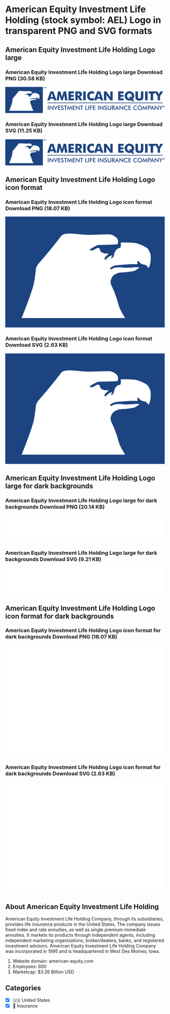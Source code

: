 # American Equity Investment Life Holding (stock symbol: AEL) Logo in transparent PNG and SVG formats

## American Equity Investment Life Holding Logo large

### American Equity Investment Life Holding Logo large Download PNG (30.58 KB)

![American Equity Investment Life Holding Logo large Download PNG (30.58 KB)](/img/orig/AEL_BIG-8af7c448.png)

### American Equity Investment Life Holding Logo large Download SVG (11.25 KB)

![American Equity Investment Life Holding Logo large Download SVG (11.25 KB)](/img/orig/AEL_BIG-03b3ca18.svg)

## American Equity Investment Life Holding Logo icon format

### American Equity Investment Life Holding Logo icon format Download PNG (18.07 KB)

![American Equity Investment Life Holding Logo icon format Download PNG (18.07 KB)](/img/orig/AEL-3a6becb6.png)

### American Equity Investment Life Holding Logo icon format Download SVG (2.63 KB)

![American Equity Investment Life Holding Logo icon format Download SVG (2.63 KB)](/img/orig/AEL-2be1b3ed.svg)

## American Equity Investment Life Holding Logo large for dark backgrounds

### American Equity Investment Life Holding Logo large for dark backgrounds Download PNG (20.14 KB)

![American Equity Investment Life Holding Logo large for dark backgrounds Download PNG (20.14 KB)](/img/orig/AEL_BIG.D-71ef936f.png)

### American Equity Investment Life Holding Logo large for dark backgrounds Download SVG (9.21 KB)

![American Equity Investment Life Holding Logo large for dark backgrounds Download SVG (9.21 KB)](/img/orig/AEL_BIG.D-cff8d240.svg)

## American Equity Investment Life Holding Logo icon format for dark backgrounds

### American Equity Investment Life Holding Logo icon format for dark backgrounds Download PNG (18.07 KB)

![American Equity Investment Life Holding Logo icon format for dark backgrounds Download PNG (18.07 KB)](/img/orig/AEL.D-b23ae704.png)

### American Equity Investment Life Holding Logo icon format for dark backgrounds Download SVG (2.63 KB)

![American Equity Investment Life Holding Logo icon format for dark backgrounds Download SVG (2.63 KB)](/img/orig/AEL.D-54c4c3f5.svg)

## About American Equity Investment Life Holding

American Equity Investment Life Holding Company, through its subsidiaries, provides life insurance products in the United States. The company issues fixed index and rate annuities, as well as single premium immediate annuities. It markets its products through independent agents, including independent marketing organizations, broker/dealers, banks, and registered investment advisors. American Equity Investment Life Holding Company was incorporated in 1995 and is headquartered in West Des Moines, Iowa.

1. Website domain: american-equity.com
2. Employees: 800
3. Marketcap: $3.26 Billion USD


## Categories
- [x] 🇺🇸 United States
- [x] 🏦 Insurance
